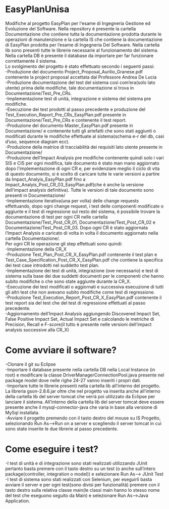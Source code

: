 # EasyPlanUnisa
Modifiche al progetto EasyPlan per l'esame di Ingegneria Gestione ed Evoluzione del Software. Nella repository è presente la cartella Documentazione che contiene tutta la documentazione prodotta durante le operazioni di manutenzione e la cartella IS che contiene la documentazione di EasyPlan prodotta per l’esame di Ingegneria Del Software. Nella cartella lib sono presenti tutte le librerie necessarie al funzionamento del sistema. Nella cartella DB è presente il database da importare per far funzionare correttamente il sistema. <br />
Lo svolgimento del progetto è stato effettuato secondo i seguenti passi: <br />
-Produzione del documento Project_Proposal_Aurilio_Granese.pdf contenente la project proposal accettata dal Professore Andrea De Lucia<br />
-Produzione documentazione del test del sistema così com’era(solo lato utente) prima delle modifiche, tale documentazione si trova in Documentazione/Test_Pre_CRs. <br />
-Implementazione test di unità, integrazione e sistema del sistema pre modifiche. <br />
-Esecuzione dei test prodotti al passo precedente e produzione del Test_Execution_Report_Pre_CRs_EasyPlan.pdf presente in Documentazione/Test_Pre_CRs e contenente il test report.<br />
-Produzione del documento Master_EasyPlan.pdf presente in Documentazione/ e contenente tutti gli artefatti che sono stati aggiunti o modificati durante le modifiche effettuate al sistema(schema e-r del db, casi d’uso, sequence diagram ecc). <br />
-Produzione della matrice di tracciabilità dei requisiti lato utente presente in Documentazione/ <br />
-Produzione dell’Impact Analysis pre modifiche contenente quindi solo i vari SIS e CIS per ogni modifica, tale documento è stato man mano aggiornato dopo l’implementazione di ogni CR e, per evidenziare meglio il ciclo di vita di questo documento, si è scelto di caricare tutte le varie versioni a partire da Impact_Analyis_EasyPlan.pdf fino a Impact_Analyis_Post_CR_03_EasyPlan.pdf(che è anche la versione dell’impact analysis definitiva). Tutte le versioni di tale documento sono presenti in Documentazione/ <br />
-Implementazione iterativa(una per volta) delle change requests effettuando, dopo ogni change request, i test delle componenti modificate o aggiunte e il test di regressione sul resto del sistema, è possibile trovare la documentazione di test per ogni CR nelle cartella Documentazione/Test_Post_CR_01, Documentazione/Test_Post_CR_02 e Documentazione/Test_Post_CR_03. Dopo ogni CR è stato aggiornata l’Impact Analysis e caricato di volta in volta il documento aggiornato nella cartella Documentazione/.  <br />
Per ogni CR le operazione gli step effettuati sono quindi: <br />
-Implementazione della CR_X <br />
-Produzione Test_Plan_Post_CR_X_EasyPlan.pdf contenente il test plan e Test_Case_Specification_Post_CR_X_EasyPlan.pdf che contiene la specifica dei test case introdotti nel suddetto test plan. <br />
-Implementazione dei test di unità, integrazione (ove necessario) e test di sistema sulla base dei due suddetti documenti per le componenti che hanno subito modifiche o che sono state aggiunte durante la CR_X. <br />
-Esecuzione dei test modificati o aggiornati e successiva esecuzione di tutti gli altri test che non avevano subito modifiche come test di regressione. <br />
-Produzione Test_Execution_Report_Post_CR_X_EasyPlan.pdf contenente il test report sia del test che del test di regressione effettuati al passo precedente. <br />
-Aggiornamento dell’Impact Analysis aggiungendo Discovered Impact Set, False Positive Impact Set, Actual Impact Set e calcolando le metriche di Precision, Recall e F-score(il tutto è presente nelle versioni dell’impact analysis successive alla CR_X) <br />

# Come avviare il software?
-Clonare il git su Eclipse <br />
-Importare il database presente nella cartella DB nella Local Instance (in root) e modificare la classe DriverManagerConnectionPool.java presente nel package model dove nelle righe 24-27 vanno inseriti i propri dati. <br />
-Importare tutte le librerie presenti nella cartella lib all’interno del progetto. La libreria gson-2.8.6.jar oltre che nel progetto va inserita anche all’interno della cartella lib del server tomcat che verrà poi utilizzato da Eclipse per lanciare il sistema. All’interno della cartella lib del server tomcat deve essere presente anche il mysql-connector-java che varia in base alla versione di MySql installata. <br />
-Avviare il progetto premendo con il tasto destro del mouse su IS Progetto, selezionando Run As—>Run on a server e scegliendo il server tomcat in cui sono state inserite le due librerie al passo precedente. <br />

# Come eseguire i test?
-I test di unità e di integrazione sono stati realizzati utilizzando JUnit pertanto basta premere con il tasto destro su un test (o anche sull’intero package(controller, integration o model)) e selezionare Run As——> JUnit Test <br />
-I test di sistema sono stati realizzati con Selenium, per eseguirli basta avviare il server e per ogni test(sono divisi per funzionalità) premere con il tasto destro sulla relativa classe main(le classi main hanno lo stesso nome del test che eseguono seguito da Main) e selezionare Run As—>Java Application. <br />

